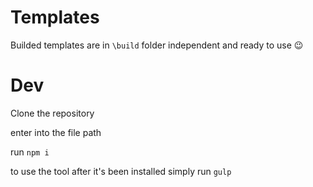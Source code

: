 # Templates

Builded templates are in `\build` folder independent and ready to use 😉



# Dev

Clone the repository 

enter into the file path

run `npm i`

to use the tool after it's been installed simply run
`gulp`
